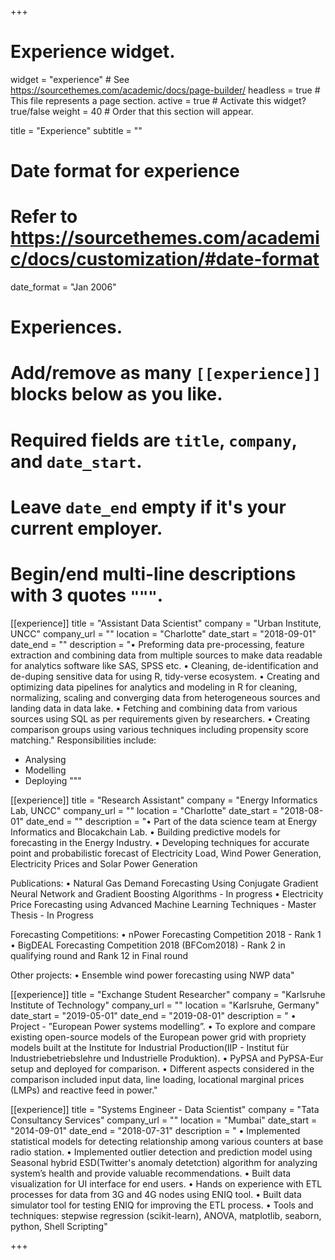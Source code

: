 +++
# Experience widget.
widget = "experience"  # See https://sourcethemes.com/academic/docs/page-builder/
headless = true  # This file represents a page section.
active = true  # Activate this widget? true/false
weight = 40  # Order that this section will appear.

title = "Experience"
subtitle = ""

# Date format for experience
#   Refer to https://sourcethemes.com/academic/docs/customization/#date-format
date_format = "Jan 2006"

# Experiences.
#   Add/remove as many `[[experience]]` blocks below as you like.
#   Required fields are `title`, `company`, and `date_start`.
#   Leave `date_end` empty if it's your current employer.
#   Begin/end multi-line descriptions with 3 quotes `"""`.
[[experience]]
  title = "Assistant Data Scientist"
  company = "Urban Institute, UNCC"
  company_url = ""
  location = "Charlotte"
  date_start = "2018-09-01"
  date_end = ""
  description = "• Preforming data pre-processing, feature extraction and combining data from multiple sources to make data readable for analytics software like SAS, SPSS etc.
• Cleaning, de-identification and de-duping sensitive data for using R, tidy-verse ecosystem.
• Creating and optimizing data pipelines for analytics and modeling in R for cleaning, normalizing, scaling and converging data from heterogeneous sources and landing data in data lake.
• Fetching and combining data from various sources using SQL as per requirements given by researchers.
• Creating comparison groups using various techniques including propensity score matching."
  Responsibilities include:
  
  * Analysing
  * Modelling
  * Deploying
  """

[[experience]]
  title = "Research Assistant"
  company = "Energy Informatics Lab, UNCC"
  company_url = ""
  location = "Charlotte"
  date_start = "2018-08-01"
  date_end = ""
  description = "• Part of the data science team at Energy Informatics and Blocakchain Lab.
  • Building predictive models for forecasting in the Energy Industry.
  • Developing techniques for accurate point and probabilistic forecast of Electricity Load, Wind Power Generation, Electricity Prices and Solar Power Generation
  
  Publications:
  • Natural Gas Demand Forecasting Using Conjugate Gradient Neural Network and Gradient Boosting Algorithms - In progress
  • Electricity Price Forecasting using Advanced Machine Learning Techniques - Master Thesis - In Progress

  Forecasting Competitions:
  • nPower Forecasting Competition 2018 - Rank 1
  • BigDEAL Forecasting Competition 2018 (BFCom2018) - Rank 2 in qualifying round and Rank 12 in Final round
  
  Other projects:
  • Ensemble wind power forecasting using NWP data"

[[experience]]
  title = "Exchange Student Researcher"
  company = "Karlsruhe Institute of Technology"
  company_url = ""
  location = "Karlsruhe, Germany"
  date_start = "2019-05-01"
  date_end = "2019-08-01"
  description = "
  • Project - ”European Power systems modelling”.
  • To explore and compare existing open-source models of the European power grid with propriety models built at the Institute for Industrial Production(IIP - Institut für Industriebetriebslehre und Industrielle Produktion).
  • PyPSA and PyPSA-Eur setup and deployed for comparison.
  • Different aspects considered in the comparison included input data, line loading, locational marginal prices (LMPs) and reactive feed in power."

[[experience]]
  title = "Systems Engineer - Data Scientist"
  company = "Tata Consultancy Services"
  company_url = ""
  location = "Mumbai"
  date_start = "2014-09-01"
  date_end = "2018-07-31"
  description = "
  • Implemented statistical models for detecting relationship among various counters at base radio station.
  • Implemented outlier detection and prediction model using Seasonal hybrid ESD(Twitter's anomaly detetction) algorithm for analyzing system’s health and provide valuable recommendations.
  • Built data visualization for UI interface for end users.
  • Hands on experience with ETL processes for data from 3G and 4G nodes using ENIQ tool.
  • Built data simulator tool for testing ENIQ for improving the ETL process.
  • Tools and techniques: stepwise regression (scikit-learn), ANOVA, matplotlib, seaborn, python, Shell Scripting"


+++
